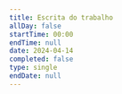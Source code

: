 ```yaml
---
title: Escrita do trabalho
allDay: false
startTime: 00:00
endTime: null
date: 2024-04-14
completed: false
type: single
endDate: null
---
```

